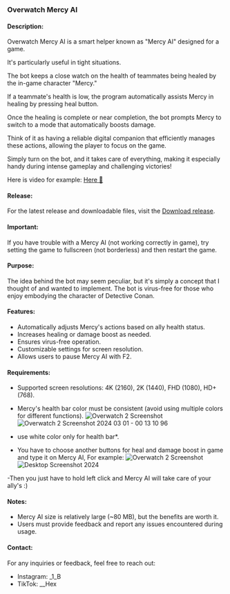 
### Overwatch Mercy AI

#### Description:
Overwatch Mercy AI is a smart helper known as "Mercy AI" designed for a game.

It's particularly useful in tight situations. 

The bot keeps a close watch on the health of teammates being healed by the in-game character "Mercy." 

If a teammate's health is low, the program automatically assists Mercy in healing by pressing heal button. 

Once the healing is complete or near completion, the bot prompts Mercy to switch to a mode that automatically boosts damage.

Think of it as having a reliable digital companion that efficiently manages these actions, allowing the player to focus on the game. 

Simply turn on the bot, and it takes care of everything, making it especially handy during intense gameplay and challenging victories!
  
Here is video for example: [Here 👀](https://www.youtube.com/embed/EXC9dg-d7_c)


#### Release:
For the latest release and downloadable files, visit the [Download release](https://github.com/hexer-7/overwatch-mercy-ai/releases).

#### Important:
If you have trouble with a Mercy AI (not working correctly in game), try setting the game to fullscreen (not borderless) and then restart the game.

#### Purpose:
The idea behind the bot may seem peculiar, but it's simply a concept that I thought of and wanted to implement. The bot is virus-free for those who enjoy embodying the character of Detective Conan.

#### Features:
- Automatically adjusts Mercy's actions based on ally health status.
- Increases healing or damage boost as needed.
- Ensures virus-free operation.
- Customizable settings for screen resolution.
- Allows users to pause Mercy AI with F2.


#### Requirements:
- Supported screen resolutions: 4K (2160), 2K (1440), FHD (1080), HD+ (768).
- Mercy's health bar color must be consistent (avoid using multiple colors for different functions).
  ![Overwatch 2 Screenshot](https://github.com/Hexer-7/Overwatch-Mercy-AI/assets/130850854/6c239ae8-1055-48c2-82eb-faa3c2662985)
  ![Overwatch 2 Screenshot 2024 03 01 - 00 13 10 96](https://github.com/Hexer-7/Overwatch-Mercy-AI/assets/130850854/59921cdd-dd2e-4267-b456-4c6dea90799c)

- use white color only for health bar*.

- You have to choose another buttons for heal and damage boost in game and type it on Mercy AI, For example:
![Overwatch 2 Screenshot ](https://github.com/Hexer-7/Overwatch-Mercy-AI/assets/130850854/9bc249a2-3e97-40dd-9a18-76190a2bdc32)
![Desktop Screenshot 2024](https://github.com/Hexer-7/Overwatch-Mercy-AI/assets/130850854/1b9f5d13-5535-4f8a-bc69-bd3a03c00ed8)

-Then you just have to hold left click and Mercy AI will take care of your ally's :)


#### Notes:
- Mercy AI size is relatively large (~80 MB), but the benefits are worth it.
- Users must provide feedback and report any issues encountered during usage.

#### Contact:
For any inquiries or feedback, feel free to reach out:
- Instagram: _1_B
- TikTok: __Hex

